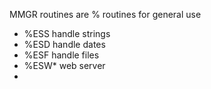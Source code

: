 
MMGR routines are % routines for general use
- %ESS handle strings
- %ESD handle dates
- %ESF handle files
- %ESW* web server
- 
